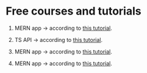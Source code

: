 # Free courses and tutorials

1. MERN app -> according to
   [this tutorial](https://www.freecodecamp.org/news/create-a-react-frontend-a-node-express-backend-and-connect-them-together-c5798926047c).

2. TS API -> according to
   [this tutorial](https://tomanagle.medium.com/build-a-rest-api-with-node-js-typescript-mongodb-b6c898d70d61).

3. MERN app -> according to [this tutorial](https://appdividend.com/2022/03/05/react-express).

4. MERN app -> according to
   [this tutorial](https://www.freecodecamp.org/news/how-to-build-a-todo-app-with-react-typescript-nodejs-and-mongodb).
